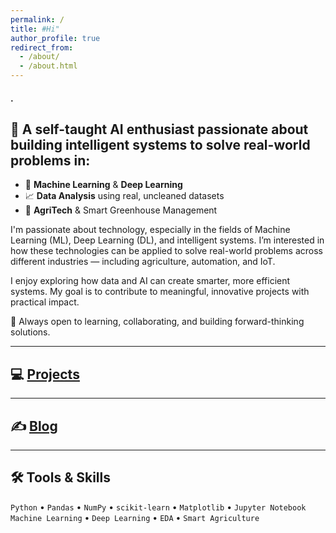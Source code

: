```yaml
---
permalink: /
title: #Hi"
author_profile: true
redirect_from: 
  - /about/
  - /about.html
---
```

#### .
## 🎯 A self-taught AI enthusiast passionate about building intelligent systems to solve real-world problems in:
- 🤖 **Machine Learning** & **Deep Learning**  
- 📈 **Data Analysis** using real, uncleaned datasets
- 🌿 **AgriTech** & Smart Greenhouse Management  

I'm passionate about technology, especially in the fields of Machine Learning (ML), Deep Learning (DL), and intelligent systems. I’m interested in how these technologies can be applied to solve real-world problems across different industries — including agriculture, automation, and IoT.

I enjoy exploring how data and AI can create smarter, more efficient systems. My goal is to contribute to meaningful, innovative projects with practical impact.

🔹 Always open to learning, collaborating, and building forward-thinking solutions.

---

## 💻 [Projects]([https://mohammad-javaher.github.io/projects/](https://github.com/mohammad-javaher))   

--- 

## ✍️ [Blog](https://mohammad-javaher.github.io/year-archive/)

---

## 🛠️ Tools & Skills

`Python` • `Pandas` • `NumPy` • `scikit-learn` • `Matplotlib` • `Jupyter Notebook`  
`Machine Learning` • `Deep Learning` • `EDA` • `Smart Agriculture`  
